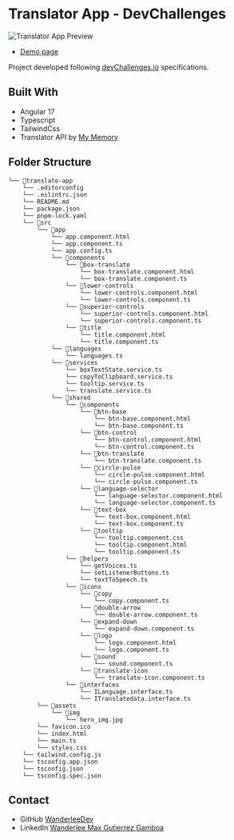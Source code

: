 # Translator App - DevChallenges

![Translator App Preview](https://www.dropbox.com/scl/fi/6yek6r2qyepibus5uutze/translateApp.png?rlkey=2boqblblmgm1xy6o2pdlw5of0&raw=1)

 - [Demo page](https://gleaming-lebkuchen-8e52b2.netlify.app/)

Project developed following [devChallenges.io](https://devchallenges.io/) specifications.

## Built With

- Angular 17
- Typescript
- TailwindCss
- Translator API by [My Memory](https://mymemory.translated.net/doc/spec.php)

## Folder Structure

```
└── 📁translate-app
    └── .editorconfig
    └── .eslintrc.json
    └── README.md
    └── package.json
    └── pnpm-lock.yaml
    └── 📁src
        └── 📁app
            └── app.component.html
            └── app.component.ts
            └── app.config.ts
            └── 📁components
                └── 📁box-translate
                    └── box-translate.component.html
                    └── box-translate.component.ts
                └── 📁lower-controls
                    └── lower-controls.component.html
                    └── lower-controls.component.ts
                └── 📁superior-controls
                    └── superior-controls.component.html
                    └── superior-controls.component.ts
                └── 📁title
                    └── title.component.html
                    └── title.component.ts
            └── 📁languages
                └── languages.ts
            └── 📁services
                └── boxTextState.service.ts
                └── copyToClipboard.service.ts
                └── tooltip.service.ts
                └── translate.service.ts
            └── 📁shared
                └── 📁components
                    └── 📁btn-base
                        └── btn-base.component.html
                        └── btn-base.component.ts
                    └── 📁btn-control
                        └── btn-control.component.html
                        └── btn-control.component.ts
                    └── 📁btn-translate
                        └── btn-translate.component.ts
                    └── 📁circle-pulse
                        └── circle-pulse.component.html
                        └── circle-pulse.component.ts
                    └── 📁language-selector
                        └── language-selector.component.html
                        └── language-selector.component.ts
                    └── 📁text-box
                        └── text-box.component.html
                        └── text-box.component.ts
                    └── 📁tooltip
                        └── tooltip.component.css
                        └── tooltip.component.html
                        └── tooltip.component.ts
                └── 📁helpers
                    └── getVoices.ts
                    └── setListenerButtons.ts
                    └── textToSpeech.ts
                └── 📁icons
                    └── 📁copy
                        └── copy.component.ts
                    └── 📁double-arrow
                        └── double-arrow.component.ts
                    └── 📁expand-down
                        └── expand-down.component.ts
                    └── 📁logo
                        └── logo.component.html
                        └── logo.component.ts
                    └── 📁sound
                        └── sound.component.ts
                    └── 📁translate-icon
                        └── translate-icon.component.ts
                └── 📁interfaces
                    └── ILanguage.interface.ts
                    └── ITranslatedata.interface.ts
        └── 📁assets
            └── 📁img
                └── hero_img.jpg
        └── favicon.ico
        └── index.html
        └── main.ts
        └── styles.css
    └── tailwind.config.js
    └── tsconfig.app.json
    └── tsconfig.json
    └── tsconfig.spec.json
```

## Contact

- GitHub [WanderleeDev](https://github.com/varJonathanR)
- LinkedIn [Wanderlee Max Gutierrez Gamboa](https://www.linkedin.com/in/wanderlee-max/)
